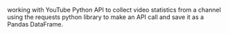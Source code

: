 working with YouTube Python API to collect video statistics from a channel using the requests python library to make an API call and save it as a Pandas DataFrame.

